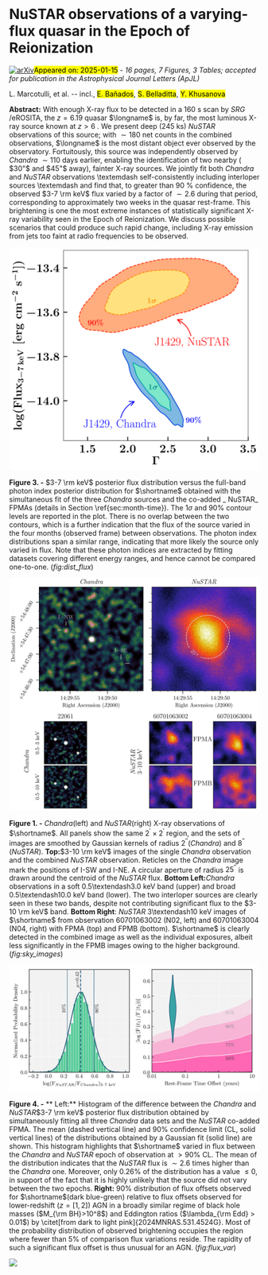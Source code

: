 <div class="macros" style="visibility:hidden;">
$\newcommand{\ensuremath}{}$
$\newcommand{\xspace}{}$
$\newcommand{\object}[1]{\texttt{#1}}$
$\newcommand{\farcs}{{.}''}$
$\newcommand{\farcm}{{.}'}$
$\newcommand{\arcsec}{''}$
$\newcommand{\arcmin}{'}$
$\newcommand{\ion}[2]{#1#2}$
$\newcommand{\textsc}[1]{\textrm{#1}}$
$\newcommand{\hl}[1]{\textrm{#1}}$
$\newcommand{\footnote}[1]{}$
$\newcommand{\uat}[2]{\href{http://astrothesaurus.org/uat/#2}{#1 (#2)}}$
$\newcommand{\shortname}{J1429+5447}$
$\newcommand{\longname}{\objectname{CFHQS J142952+544717}}$
$\newcommand{\cii}{[C\ensuremath{ \textsc{ii}}]}$
$\newcommand{\mgii}{Mg\ensuremath{ \textsc{ii}}}$
$\newcommand{\RNum}[1]{\uppercase\expandafter{\romannumeral #1\relax}}$</div>



<div id="title">

# NuSTAR observations of a varying-flux quasar in the Epoch of Reionization

</div>
<div id="comments">

[![arXiv](https://img.shields.io/badge/arXiv-2501.07637-b31b1b.svg)](https://arxiv.org/abs/2501.07637)<mark>Appeared on: 2025-01-15</mark> -  _16 pages, 7 Figures, 3 Tables; accepted for publication in the Astrophysical Journal Letters (ApJL)_

</div>
<div id="authors">

L. Marcotulli, et al. -- incl., <mark>E. Bañados</mark>, <mark>S. Belladitta</mark>, <mark>Y. Khusanova</mark>

</div>
<div id="abstract">

**Abstract:** With enough X-ray flux to be detected in a 160 s scan by _SRG_ /eROSITA, the $z=6.19$ quasar $\longname$ is, by far, the most luminous X-ray source known at $z>6$ . We present deep (245 ks) _NuSTAR_ observations of this source; with ${\sim}180$ net counts in the combined observations, $\longname$ is the most distant object ever observed by the observatory. Fortuitously, this source was independently observed by _Chandra_ ${\sim}110$ days earlier, enabling the identification of two nearby ( $30"$ and $45"$ away), fainter X-ray sources. We jointly fit both _Chandra_ and _NuSTAR_ observations \textemdash self-consistently including interloper sources \textemdash and find that, to greater than 90 \% confidence, the observed $3-7 \rm keV$ flux varied by a factor of $\sim2.6$ during that period, corresponding to approximately two weeks in the quasar rest-frame. This brightening is one the most extreme instances of statistically significant X-ray variability seen in the Epoch of Reionization. We discuss possible scenarios that could produce such rapid change, including X-ray emission from jets too faint at radio frequencies to be observed.

</div>

<div id="div_fig1">

<img src="tmp_2501.07637/./Figures/flux_vs_gamma_j1429_wo_xmm.png" alt="Fig3" width="100%"/>

**Figure 3. -** $3-7 \rm keV$ posterior flux distribution versus the full-band photon index posterior distribution for $\shortname$ obtained with the simultaneous fit of the three _Chandra_ sources and the co-added _ NuSTAR_ FPMAs (details in Section \ref{sec:month-time}). The $1\sigma$ and 90\% contour levels are reported in the plot. There is no overlap between the two contours, which is a further indication that the flux of the source varied in the four months (observed frame) between observations. The photon index distributions span a similar range, indicating that more likely the source only varied in flux. Note that these photon indices are extracted by fitting datasets covering different energy ranges, and hence cannot be compared one-to-one. (*fig:dist_flux*)

</div>
<div id="div_fig2">

<img src="tmp_2501.07637/./Figures/sky_image_plot.png" alt="Fig1" width="100%"/>

**Figure 1. -** _Chandra_(left) and _NuSTAR_(right) X-ray observations of $\shortname$. All panels show the same $2^\prime \times 2^\prime$ region, and the sets of images are smoothed by Gaussian kernels of radius $2^{\prime\prime}$(_Chandra_) and $8^{\prime\prime}$(_NuSTAR_). **Top:**$3-10 \rm keV$ images of the single _Chandra_ observation and the combined _NuSTAR_ observation. Reticles on the _Chandra_ image mark the positions of I-SW and I-NE. A circular aperture of radius $25^{\prime\prime}$ is drawn around the centroid of the _NuSTAR_ flux. **Bottom Left:**_Chandra_ observations in a soft 0.5\textendash3.0 keV band (upper) and broad 0.5\textendash10.0 keV band (lower). The two interloper sources are clearly seen in these two bands, despite not contributing significant flux to the $3-10 \rm keV$ band. **Bottom Right**: _NuSTAR_ 3\textendash10 keV images of $\shortname$ from observation 60701063002 (N02, left) and 60701063004 (N04, right) with FPMA (top) and FPMB (bottom). $\shortname$ is clearly detected in the combined image as well as the individual exposures, albeit less significantly in the FPMB images owing to the higher background.
       (*fig:sky_images*)

</div>
<div id="div_fig3">

<img src="tmp_2501.07637/./Figures/flux_change_probability.png" alt="Fig4" width="100%"/>

**Figure 4. -** ** Left:** Histogram of the difference between the _Chandra_ and _NuSTAR_$3-7 \rm keV$ posterior flux distribution obtained by simultaneously fitting all three _Chandra_ data sets and the _NuSTAR_ co-added FPMA. The mean (dashed vertical line) and 90\% confidence limit (CL, solid vertical lines) of the distributions obtained by a Gaussian fit (solid line) are shown. This histogram highlights that $\shortname$ varied in flux between the _Chandra_ and _NuSTAR_ epoch of observation at $>90\%$ CL. The mean of the distribution indicates that the _NuSTAR_ flux is $\sim2.6$ times higher than the _Chandra_ one. Moreover, only 0.26\% of the distribution has a value $\leq0$, in support of the fact that it is highly unlikely that the source did not vary between the two epochs. **Right:** 90\% distribution of flux offsets observed for $\shortname$(dark blue-green) relative to flux offsets observed for lower-redshift ($z=[1,2]$) AGN in a broadly similar regime of black hole masses ($M_{\rm BH}>10^8$) and Eddington ratios ($\lambda_{\rm Edd} > 0.01$) by \citet[from dark to light pink]{2024MNRAS.531.4524G}. Most of the probability distribution of observed brightening occupies the region where fewer than 5\% of comparison flux variations reside. The rapidity of such a significant flux offset is thus unusual for an AGN. (*fig:flux_var*)

</div><div id="qrcode"><img src=https://api.qrserver.com/v1/create-qr-code/?size=100x100&data="https://arxiv.org/abs/2501.07637"></div>